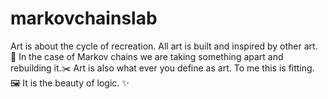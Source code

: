 # markovchainslab

Art is about the cycle of recreation. All art is built and inspired by other art. 🎨
In the case of Markov chains we are taking something apart and rebuilding it.✂️
Art is also what ever you define as art. To me this is fitting. 🖼️
It is the beauty of logic. ✨
